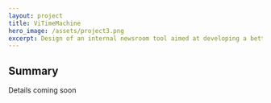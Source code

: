 ```yaml
---
layout: project
title: ViTimeMachine
hero_image: /assets/project3.png
excerpt: Design of an internal newsroom tool aimed at developing a better technology base.
---
```


## Summary

Details coming soon 